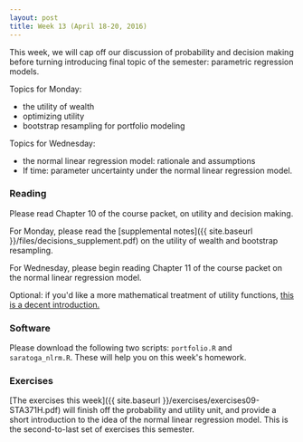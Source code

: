 ```yaml
---
layout: post
title: Week 13 (April 18-20, 2016)
---
```


This week, we will cap off our discussion of probability and decision making before turning introducing final topic of the semester: parametric regression models.  

Topics for Monday:   
- the utility of wealth  
- optimizing utility  
- bootstrap resampling for portfolio modeling  

Topics for Wednesday:  
- the normal linear regression model: rationale and assumptions   
- If time: parameter uncertainty under the normal linear regression model.  


### Reading

Please read Chapter 10 of the course packet, on utility and decision making.  

For Monday, please read the [supplemental notes]({{ site.baseurl }}/files/decisions_supplement.pdf) on the utility of wealth and bootstrap resampling.

For Wednesday, please begin reading Chapter 11 of the course packet on the normal linear regression model.  

Optional: if you'd like a more mathematical treatment of utility functions, [this is a decent introduction.](http://www.norstad.org/finance/util.pdf)

### Software

Please download the following two scripts: `portfolio.R` and `saratoga_nlrm.R`.  These will help you on this week's homework. 

### Exercises

[The exercises this week]({{ site.baseurl }}/exercises/exercises09-STA371H.pdf) will finish off the probability and utility unit, and provide a short introduction to the idea of the normal linear regression model.  This is the second-to-last set of exercises this semester.  

